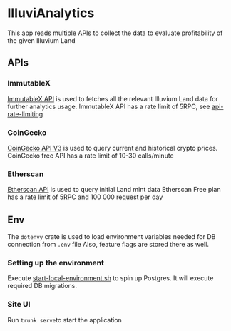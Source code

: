 # IlluviAnalytics

This app reads multiple APIs to collect the data to evaluate profitability of the given Illuvium Land

## APIs

### ImmutableX

[ImmutableX API](https://docs.x.immutable.com/docs) is used to fetches all the relevant Illuvium Land data for further
analytics usage.
ImmutableX API has a rate limit of 5RPC, see [api-rate-limiting](https://docs.x.immutable.com/docs/api-rate-limiting)

### CoinGecko

[CoinGecko API V3](https://www.coingecko.com/en/api/documentation) is used to query current and historical crypto
prices.
CoinGecko free API has a rate limit of 10-30 calls/minute

### Etherscan
[Etherscan API](https://docs.etherscan.io/api-endpoints/accounts) is used to query initial Land mint data
Etherscan Free plan has a rate limit of 5RPC and 100 000 request per day

## Env

The `dotenvy` crate is used to load environment variables needed for DB connection from `.env` file
Also, feature flags are stored there as well.

### Setting up the environment

Execute [start-local-environment.sh](environment/start-local-environment.sh) to spin up Postgres.
It will execute required DB migrations.

### Site UI
Run `trunk serve`to start the application
